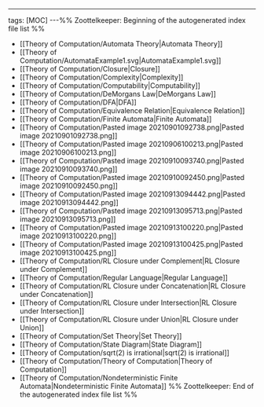 ---
tags: [MOC]
---%% Zoottelkeeper: Beginning of the autogenerated index file list  %%
- [[Theory of Computation/Automata Theory|Automata Theory]]
- [[Theory of Computation/AutomataExample1.svg|AutomataExample1.svg]]
- [[Theory of Computation/Closure|Closure]]
- [[Theory of Computation/Complexity|Complexity]]
- [[Theory of Computation/Computability|Computability]]
- [[Theory of Computation/DeMorgans Law|DeMorgans Law]]
- [[Theory of Computation/DFA|DFA]]
- [[Theory of Computation/Equivalence Relation|Equivalence Relation]]
- [[Theory of Computation/Finite Automata|Finite Automata]]
- [[Theory of Computation/Pasted image 20210901092738.png|Pasted image 20210901092738.png]]
- [[Theory of Computation/Pasted image 20210906100213.png|Pasted image 20210906100213.png]]
- [[Theory of Computation/Pasted image 20210910093740.png|Pasted image 20210910093740.png]]
- [[Theory of Computation/Pasted image 20210910092450.png|Pasted image 20210910092450.png]]
- [[Theory of Computation/Pasted image 20210913094442.png|Pasted image 20210913094442.png]]
- [[Theory of Computation/Pasted image 20210913095713.png|Pasted image 20210913095713.png]]
- [[Theory of Computation/Pasted image 20210913100220.png|Pasted image 20210913100220.png]]
- [[Theory of Computation/Pasted image 20210913100425.png|Pasted image 20210913100425.png]]
- [[Theory of Computation/RL Closure under Complement|RL Closure under Complement]]
- [[Theory of Computation/Regular Language|Regular Language]]
- [[Theory of Computation/RL Closure under Concatenation|RL Closure under Concatenation]]
- [[Theory of Computation/RL Closure under Intersection|RL Closure under Intersection]]
- [[Theory of Computation/RL Closure under Union|RL Closure under Union]]
- [[Theory of Computation/Set Theory|Set Theory]]
- [[Theory of Computation/State Diagram|State Diagram]]
- [[Theory of Computation/sqrt(2) is irrational|sqrt(2) is irrational]]
- [[Theory of Computation/Theory of Computation|Theory of Computation]]
- [[Theory of Computation/Nondeterministic Finite Automata|Nondeterministic Finite Automata]]
%% Zoottelkeeper: End of the autogenerated index file list  %%
